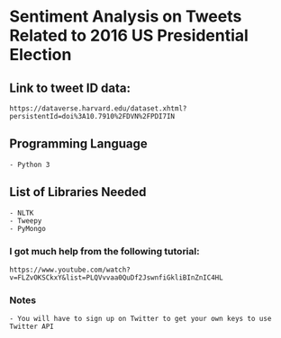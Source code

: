 # Sentiment Analysis on Tweets Related to 2016 US Presidential Election

## Link to tweet ID data:
	
	https://dataverse.harvard.edu/dataset.xhtml?persistentId=doi%3A10.7910%2FDVN%2FPDI7IN


## Programming Language ##
	- Python 3

## List of Libraries Needed ##
	- NLTK
	- Tweepy
	- PyMongo

### I got much help from the following tutorial: ###
	https://www.youtube.com/watch?v=FLZvOKSCkxY&list=PLQVvvaa0QuDf2JswnfiGkliBInZnIC4HL


### Notes ###
	- You will have to sign up on Twitter to get your own keys to use Twitter API


